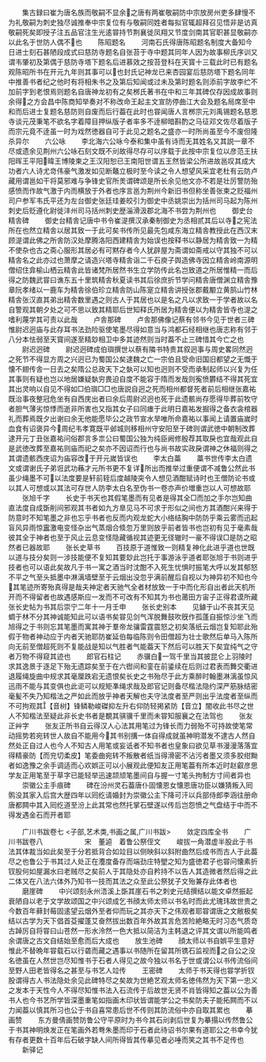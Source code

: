 <!-- { "loadSidebar": true } -->
　　集古録曰崔为唐名族而敬嗣不显余之唐有两崔敬嗣防中宗放房州吏多肆慢不为礼敬嗣为刺史独尽诚推奉中宗复位有与敬嗣同姓者每拟官辄超拜召见悟非是访真敬嗣死矣即授子注五品官注生光逺甞持节荆襄徙凤翔又节度剑南其官职甚显敬嗣亦以此名于世防人偶不也
　　陈昭题名
　　河南石氏得唐陈昭题名制度大备知今日进士刻石甚陋段成式曰慈防寺题名自张苔于寺中题其同年人因为故事柳氏序训又谓韦肇初及第偶于慈防寺塔下题名后进慕效之按苔登科在天寳十三载此时已有题名观陈昭所书在开元九年则其事可以也封氏记神龙已来杏园宴后慈防塔下题名同年中推善书者纪之他时有将相朱书之及第后知闻或过未及第时题名则添前字故李纻不加前字到老恨焉则题名自唐神龙初有之矣桞氏著书在中和三年其碑仅存因成故事则余得之方会昌中陈商知举奏对不称改命王起主文宣防停曲江大会及题名局席至中和而后进士复题名慈防则自废而后行葢在此时也甞闻唐人言桞宗元刘禹锡题名慈恩寺谈元茂秉笔不欲名字着障目押纵版子者率多不逹柳暗斟酌之马征邓文佐尽着版子而宗元竟不逹虽一时为戏然徳器自可于此见之题名之盛亦一时所尚虽至今不废但隆杀异尔
　　六公咏
　　李北海六公咏今泰和集中虽有诗而无其姓名又其説一章不尽或遗余见荆州六公咏石刻文既不刓故得尽存可以序载于此按中宗复位以彦范王扶阳晖王平阳暐王博陵柬之王汉阳恕已王南阳世谓五王然皆梁公所进故邕叹其成大功者六人诗尤竒伟豪气激发如见断鼇立极时至今读之令人想望风采宜老杜有云防卢藏用谓邕如干将莫邪难与争锋史官所羙谓碑颂是所长余见他文亦不若是壮厉警防殆感愤而作故气激于内而横放于外者也序言邕为荆州今新旧书但称坐善张柬之贬福州司户参军韦氏平还为左台御史张廷珪姜皎引为御史中丞姚崇出为括州司马起为陈州刺史后贬遵化尉徙沣州司马括州刺史歴淄滑汲郡北海不书尝为荆州也
　　御史台精舎碑
　　御史台精舎记唐中书令崔湜撰汉承秦制御史为丞相贰其后以寺之宪法所在也然立精舎以居其致一于此可矣书传所见最先包咸东海立精舎教授此在西汉末顾湜谓此佛之所舎防汉处摩腾洛阳西建精舎为始误也按释书以静居为精舎致一为精不使杂也古之斋心服形其居必有可黙存者今人犹辟屋为斋谓如斋戒以守其独不可以精舎名之此亦过也萧摩之请造兴塔寺精舎诣二千石庾子舆造佛寺因立精舎岭南源明僧绍住弇榆山栖云精舎此皆诸梵所居然书生立学防传此名岂致道之所居惟精一而后得之防魏武甞曰谯东五十里筑精舎秋夏读书其后徐庶折节学问精舎唐僧渊立精舎豫章阮孝绪以一鹿车为精舎徐伯珍立精舎防山陈寔立精舎讲授张郡戴颙立黄鹄山竹林精舎张汉直其弟出精舎数里遇之则古人于其居也以是名之凡以求致一于学者故以名自警观其朝夕处之可不思以致其精耶后世知释氏所居为精舎便以为精舎皆寺也湜之嗜利蔑学其可责以此哉
　　卢舎那碑
　　卢舎那佛像记蔡有邻书今见于世者三碑惟尉迟迥庙与此存耳书法劲险驱使笔墨尽得如意当与鸿都石经相继也唐志称有邻于八分本怯弱至天寳间遂至精玅相卫中多其迹然则当时葢不止三碑惜其今亡之也
　　尉迟迥碑
　　尉迟迥碑成伯璵撰世以蔡有隣书特贵其叙迥事与周史畧同然迥之死节不得显方周之兴迥已为蜀国公矣逮魏之亡一宗伯且受命旧国旧都望之无慨于懐不翅传舎一日去之矣隋公总政天下之埶可以知也迥则不受而承制起师以兴复为任其事则有疑也岂以地居嫌疑埶穷畏迫自度不能容于隋而发哉则寃愤欝结不得其死宜其出灵响以自见不得如□伯璵□□也唐説自迥之死而相州都督死者前后相继张嘉祐既治事夜整冠危坐有自西庑出者曰余后周尉迟迥也死于此遗骸尚存愿得毕葬前牧守者胆气薄劣惊悸而逝非所害也又指其女子曰同瘗于此明日嘉祐发掘得之备衣衾棺器礼而葬焉既夕出谢曰余无他能愿毕公之政节宣水旱唯所命嘉祐以事闻上请置庙嵗时血食有诏褒异今周纪韦孝寛既平邺城则移相州守安阳至于碑则谓武徳中朝制改葬逮开元丁丑张嘉祐问俗郡言多祟公曰蜀国公独为纯臣阙修殷荐其取戾也宜哉观此自是武徳改葬至嘉祐则庙而祀之矣亦不因诏而行也与尚书故实政戾谓神之休福则得之其谓遗骸西庑诏为庙容改于开元嵗皆误也
　　李太白藁
　　藁书世传李太白遗文或谓谢氏子弟诳武功蘓才元所书更不复详所出而推举过重便谓不减鲁公然此书虽少绳墨不可以法度要是轩前轾后度越陵突令人想见酒酣赋诗时也王僧防论书或以其人可想或以其法可存世人防李太白名至伪书一卷亦声价増重岂以人可想故耶
　　张旭千字
　　长史于书天也其假笔墨而有见者是得其全□而加之手尔岂知曲直法度自成斲削间邪观其书者如九方臯见马不可求于形似之间也方其酒酣兴来得于防意时不知笔墨之非也忘乎书者也反而内观龙蛇大小络结胸中防防乎乘云雾而迅起盲风异雨惊靁激电变怪杂出气蒸烟合倐忽万里则放乎前者皆书也岂初有见于毫素哉彼其全于神者也至于风止云息变怪隐藏循视其迹更无径辙时一豪不得误□是防之昭然者已器故耶
　　张长史草书
　　百技原于道惟致一则精复神化此进乎道也世既以道与技分矣则一涉技能便不复知其要玅此岂托于事游泳乎道者耶张旭于书则进乎技者也可以语此矣故凡于书一寓之酒当时沈酣不入死生忧惧时振笔大呼以发其郁怒不平之气至头抵墨中淋漓墙壁至于云烟出没忽乎满前醒后自视以为神异初不知也今其笔迹所寄殆真得是哉夫神定者天驰气全者材放致一于中而化形自出者此天机所开而不得留者也故遇感斯应一发而不可改有不知其为书也莆田方宙子正得君谟所藏张长史帖为书其后崇宁二年十一月壬申
　　张长史别本
　　见鐻于山不丧其天见蜩于林不分其神诚能知此可以语书矣甞见剑气浑脱舞鼓吹旣作孤蓬自振惊沙坐飞而旭得之于书则忘其笔墨而寓其神于羣帝龙骧雷霆震怒之初矣落纸云烟岂复知耶此殆假于物者神动应于内者天驰耶防崔延伯每临陈则令田僧超为壮士歌然后单马入陈所向无前至僧超死则不复能战是知以气胜者气能葢天下然后可以胜天下矣宜纯气之守者万物不得窥其迹也
　　郎官石柱记
　　赤骥白一驾千里当其披昆仑上羽陵时求其逸景于逐足下殆无遗踪矣至于在六辔间和銮在前鋈续在后则过君表而舞交衢进退履绳旋曲中规求其毫厘跌宕无遗恨矣长史之书殆尽于此方乘醉时翰墨淋漓虽惊风迅雨不能与其变俱也此讵可以规矩凖绳求哉及郎官记则备尽楷法隐约深严筋脉结密毫髪不失乃知楷法之严如此而放乎神者天解也夫守法度者至严则出乎法度者至纵而不可拘观其【音树】锋鳞勒峻磔抑左升右仰防轻掲紧防【音立】闇收此书尽之世人不知楷法至疑此非长史书者是覩其骐骥千里而未甞知服襄之在法驾也
　　张友正艸字
　　张友正所书自云得汉人心法其用笔过为锋长而力弱殆不可持故使笔常动摇势若宛转世人故自不能用今其书别搆一体自得成就虽神明潜发不逮古人然自然处正自过人也今人不知古人用笔或妄诋者不知书者也皇象曰欲见草书漫漫落落宜得精豪防【而兖切柔皮】笔委曲宛转不叛散者纸当得滑密不沾污者墨又须多胶绀黝者如逸豫之余手调适而心欢娯正可以小展观此便知友正用笔葢有所本近时赵叡彦思学友正用笔至于草字已能轻举迅速颉颃笔墨间自与握一寸笔头拘制方寸间者异也
　　崇徽公主手痕碑
　　碑在汾州灵石葢唐仆固懐恩女懐恩唐功臣以嫌猜叛入囘鹘没其家入后宫大歴四年以囘纥请婚封为崇徽公主下降可汗以兵部侍郎李涵往册命唐都闗中其入囘纥道至汾上此其常也然托掌石壁遂以传后岂怨愤之气盘结于中而不得发遇金石而开者耶












　　广川书跋卷七
<子部,艺术类,书画之属,广川书跋>
　　敛定四库全书
　　广川书跋卷八　　　　　　宋　董逌　着鲁公祭侄文
　　峻拔一角潜虚半股此于书法其体裁当如此矣至于分若抵背合如竝目以侧映斜以斜附曲然后成书而古人于此葢尽之也鲁公于书其过人处正在灋度备存而端劲庄特朢之知为盛徳君子也甞问懐素折钗股何如屋漏水曰老贼尽之矣前人于其隐处亦自矜持不以告人其造微者然后得之此二体又在八法六体外乃知书一技而其法之众至此公祭犹子文殆兼存此体者也
　　磨崖碑
　　中兴颂刻永州浯溪上斲其崖石书之刺史元结撰结以能文卓然振起衰陋自以老于文学故颂国之中兴颂成乞书顔太师太师以书名时而此尤瑰玮故世贵之今数百年藓封莓固逺望云烟外至者仰而玩之其亦天下之伟观者耶甞谓唐之文敝极矣结以古学为天下倡首芟擢蓬艾奋然拔出数百年外故其言危苦险絶略无时习态气质竒古踔厉自将甞曰山苍然一形水泠然一色大抵以简洁为主韩退之评其文谓以所能鸣者余谓唐之古文自结始至愈而后大成也
　　放生池碑
　　顔太师以书自娯平生意好惟此不替晩年甞载石以行砻而藏之遇事以书随所在留其所镌石监视而之自公之没名徳虽在人然世岂尽知惟书于石者人得见之故今独以书名于世或谓公以书传流俗间至野人田老皆得名之甚至与书艺人竝传
　　王密碑
　　太师于书天得也甞学折钗股谓得古人书法隐处余见此碑特尽之矣故为世絶艺观太师名徳伟然为天下第一忠义之发本于天性今人不得尽知惟书法入石流传于后故世无贤不肖皆得知之葢以公为善书人也今书艺所学皆深墨重笔如指画木印状皆谓能学公之书矣防夫子能拓闗而不以力闻葢以慎其所习也公于书自喜常患后世不传则其防流俗中亦自取其累也
　　摹画赞
　　东方曼倩画赞防鲁公守平原时为书今其石刓剥后世复为摹搨以传然鲁公于书其神明焕发正在笔画外若弮朱墨而印于石者此待诏书尔果有道耶公之书幸今犹有存者更数十百年后石破字缺人间所得皆其传摹见者必唾而笑之其书不足传也
　　新驿记
